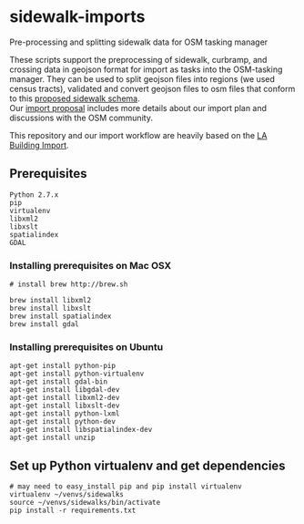 # sidewalk-imports
Pre-processing and splitting sidewalk data for OSM tasking manager

These scripts support the preprocessing of sidewalk, curbramp, and crossing data 
in geojson format for import as tasks into the OSM-tasking manager.  They 
can be used to split geojson files into regions (we used census tracts), 
validated and convert geojson files to osm files that conform to this 
[proposed sidewalk schema](http://wiki.openstreetmap.org/wiki/Proposed_features/sidewalk_schema).  
Our [import proposal](http://wiki.openstreetmap.org/wiki/Seattle,_Washington/Sidewalk_Import) 
includes more details about our import plan and discussions with the OSM community.

This repository and our import workflow are heavily based on the [LA 
Building Import](https://github.com/osmlab/labuildings).

## Prerequisites

    Python 2.7.x
    pip
    virtualenv
    libxml2
    libxslt
    spatialindex
    GDAL

### Installing prerequisites on Mac OSX

    # install brew http://brew.sh

    brew install libxml2
    brew install libxslt
    brew install spatialindex
    brew install gdal

### Installing prerequisites on Ubuntu

    apt-get install python-pip
    apt-get install python-virtualenv
    apt-get install gdal-bin
    apt-get install libgdal-dev
    apt-get install libxml2-dev
    apt-get install libxslt-dev
    apt-get install python-lxml
    apt-get install python-dev
    apt-get install libspatialindex-dev
    apt-get install unzip

## Set up Python virtualenv and get dependencies
    # may need to easy_install pip and pip install virtualenv
    virtualenv ~/venvs/sidewalks
    source ~/venvs/sidewalks/bin/activate
    pip install -r requirements.txt


